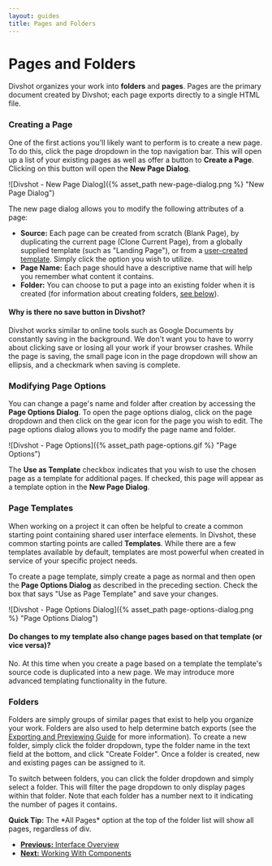 ```yaml
---
layout: guides
title: Pages and Folders
---
```


<h1 class='page-header'>Pages and Folders</h1>

<p class='lead'>Divshot organizes your work into <b>folders</b> and <b>pages</b>. Pages are the primary document created by Divshot; each page exports directly to a single HTML file.</p>

### Creating a Page

One of the first actions you'll likely want to perform is to create a new page. To do this, click the page dropdown in the top navigation bar. This will open up a list of your existing pages as well as offer a button to **Create a Page**. Clicking on this button will open the **New Page Dialog**.

![Divshot - New Page Dialog]({% asset_path new-page-dialog.png %} "New Page Dialog")

The new page dialog allows you to modify the following attributes of a page:

* **Source:** Each page can be created from scratch (Blank Page), by duplicating the current page (Clone Current Page), from a globally supplied template (such as "Landing Page"), or from a [user-created template](#custom-templates). Simply click the option you wish to utilize.
* **Page Name:** Each page should have a descriptive name that will help you remember what content it contains.
* **Folder:** You can choose to put a page into an existing folder when it is created (for information about creating folders, [see below](#folders)).

<div class='alert alert-info alert-question'>
  <h4>Why is there no save button in Divshot?</h4>
  <p>Divshot works similar to online tools such as Google Documents by constantly saving in the background. We don't want you to have to worry about clicking save or losing all your work if your browser crashes. While the page is saving, the small page icon in the page dropdown will show an ellipsis, and a checkmark when saving is complete.</p>
</div>

### Modifying Page Options

You can change a page's name and folder after creation by accessing the **Page Options Dialog**. To open the page options dialog, click on the page dropdown and then click on the gear icon for the page you wish to edit. The page options dialog allows you to modify the page name and folder.

![Divshot - Page Options]({% asset_path page-options.gif %} "Page Options")

The **Use as Template** checkbox indicates that you wish to use the chosen page as a template for additional pages. If checked, this page will appear as a template option in the **New Page Dialog**.

### Page Templates

When working on a project it can often be helpful to create a common starting point containing shared user interface elements. In Divshot, these common starting points are called **Templates**. While there are a few templates available by default, templates are most powerful when created in service of your specific project needs.

To create a page template, simply create a page as normal and then open the **Page Options Dialog** as described in the preceding section. Check the box that says "Use as Page Template" and save your changes.

![Divshot - Page Options Dialog]({% asset_path page-options-dialog.png %} "Page Options Dialog")

<div class='alert alert-info alert-question'>
  <h4>Do changes to my template also change pages based on that template (or vice versa)?</h4>
  <p>No. At this time when you create a page based on a template the template's source code is duplicated into a new page. We may introduce more advanced templating functionality in the future.</p>
</div> 

### Folders

Folders are simply groups of similar pages that exist to help you organize your work. Folders are also used to help determine batch exports (see the [Exporting and Previewing Guide](/guides/export.html) for more information). To create a new folder, simply click the folder dropdown, type the folder name in the text field at the bottom, and click "Create Folder". Once a folder is created, new and existing pages can be assigned to it.

To switch between folders, you can click the folder dropdown and simply select a folder. This will filter the page dropdown to only display pages within that folder. Note that each folder has a number next to it indicating the number of pages it contains.

<div class='alert alert-success'><b>Quick Tip:</b> The *All Pages* option at the top of the folder list will show all pages, regardless of div.</folder>

<ul class="pager">
  <li><a href="/guides/overview.html"><b>Previous:</b> Interface Overview</a</li>
  <li><a href="/guides/components.html"><b>Next:</b> Working With Components</a</li>
</ul>